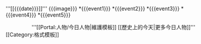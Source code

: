 '''[[{{{date}}}]]'''
{{{image}}}
*{{{event1}}}
*{{{event2}}}
*{{{event3}}}
*{{{event4}}}
*{{{event5}}}<br clear="all"/>
<div align="right">'''[[Portal:人物/今日人物|維護模板]] [[歷史上的今天|更多今日人物]]'''</div><noinclude>[[Category:格式模板]]</noinclude>